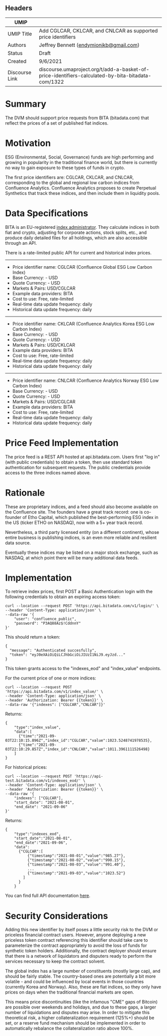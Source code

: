 ## Headers

| UMIP                |                                                               |
| ------------------- | ------------------------------------------------------------- |
| UMIP Title          | Add CGLCAR, CKLCAR, and CNLCAR as supported price identifiers |
| Authors             | Jeffrey Bennett (endymionjkb@gmail.com)                       |
| Status              | Draft                                                         |
| Created             | 9/6/2021                                                      |
| Discourse Link      | discourse.umaproject.org/t/add-a-basket-of-price-identifiers-calculated-by-bita-bitadata-com/1322

# Summary 

The DVM should support price requests from BITA (bitadata.com) that reflect the prices of a set of published fiat indices.

# Motivation

ESG (Environmental, Social, Governance) funds are high performing and growing in popularity in the traditional finance world, but there is currently
no way to gain exposure to these types of funds in crypto.

The first price identifiers are: CGLCAR, CKLCAR, and CNLCAR, corresponding to the global and regional low carbon indices from Confluence Analytics.
Confluence Analytics proposes to create Perpetual Synthetics that track these indices, and then include them in liquidity pools.

# Data Specifications

BITA is an EU-registered [index administrator](https://www.bitadata.com/assets/files/index-services/BITA_Index_Administration_-_Service_One_Pager.pdf).
They calculate indices in both fiat and crypto, adjusting for corporate actions, stock splits, etc., and produce daily detailed files for all holdings,
which are also accessible through an API.

There is a rate-limited public API for current and historical index prices.

-----------------------------------------
- Price identifier name: CGLCAR (Confluence Global ESG Low Carbon Index)
- Base Currency: - USD
- Quote Currency: - USD
- Markets & Pairs: USD/CGLCAR
- Example data providers: BITA
- Cost to use: Free, rate-limited
- Real-time data update frequency: daily
- Historical data update frequency: daily
-----------------------------------------
- Price identifier name: CKLCAR (Confluence Analytics Korea ESG Low Carbon Index)
- Base Currency: - USD
- Quote Currency: - USD
- Markets & Pairs: USD/CKLCAR
- Example data providers: BITA
- Cost to use: Free, rate-limited
- Real-time data update frequency: daily
- Historical data update frequency: daily
-----------------------------------------
- Price identifier name: CNLCAR (Confluence Analytics Norway ESG Low Carbon Index)
- Base Currency: - USD
- Quote Currency: - USD
- Markets & Pairs: USD/CGLCAR
- Example data providers: BITA
- Cost to use: Free, rate-limited
- Real-time data update frequency: daily
- Historical data update frequency: daily

# Price Feed Implementation

The price feed is a REST API hosted at api.bitadata.com. Users first "log in" (with public credentials) to obtain a token, then use standard token authentication for subsequent requests.
The public credentials provide access to the three indices named above.

# Rationale

These are proprietary indices, and a feed should also become available on the Confluence site. The founders have a great track record: one is co-founder of Etho Capital, which published the
best-performing ESG index in the US (ticker ETHO on NASDAQ), now with a 5+ year track record.

Nevertheless, a third party licensed entity (on a different continent), whose entire business is publishing indices, is an even more reliable and resilient data source.

Eventually these indices may be listed on a major stock exchange, such as NASDAQ, at which point there will be many additional data feeds.

# Implementation

To retrieve index prices, first POST a Basic Authentication login with the following credentials to obtain an expiring access token:

```
curl --location --request POST 'https://api.bitadata.com/v1/login/' \
--header 'Content-Type: application/json' \
--data-raw '{
	"user": "confluence_public",
	"password": "P3AQ88Az$!CddnnY"
}'
```
This should return a token:

```
{
  "message": "Authenticated succesfully",
  "token": "eyJ0eXAiOiQiLCJhbGciOiJIUzI1NiJ9.eyJzd..."
}
```

This token grants access to the "indexes_eod" and "index_value" endpoints.

For the current price of one or more indices:

```
curl --location --request POST 'https://api.bitadata.com/v1/index_value/' \
--header 'Content-Type: application/json' \
--header 'Authorization: Bearer {{token}}' \
--data-raw '{"indexes": ["CGLCAR","CNLCAR"]}'
```

Returns:

```
{
    "type":"index_value",
    "data":[
      {"time":"2021-09-03T22:10:15.896Z","index_id":"CGLCAR","value":1023.5248741978535},
      {"time":"2021-09-03T22:10:29.857Z","index_id":"CNLCAR","value":1011.3961111526498}
    ]
}                                                
```

For historical prices:

```
curl --location --request POST 'https://api-test.bitadata.com/v1/indexes_eod/' \
--header 'Content-Type: application/json' \
--header 'Authorization: Bearer {{token}}' \
--data-raw '{
	"indexes": ["CGLCAR"],
	"start_date": "2021-08-01",
	"end_date": "2021-09-06"
}'
```

Returns:

```
{
    "type":"indexes_eod",
    "start_date":"2021-08-01",
    "end_date":"2021-09-06",
    "data":
      {"CGLCAR":[
          {"timestamp":"2021-08-01","value":"985.27"},
          {"timestamp":"2021-08-02","value":"990.15"},
          {"timestamp":"2021-08-03","value":"991.40"},
          ...
          {"timestamp":"2021-09-03","value":"1023.52"}
        ]
      }
    }                                                                                             
```

You can find full API documentation [here](https://docs.bitadata.com/).

# Security Considerations

Adding this new identifier by itself poses a little security risk to the DVM or priceless financial contract users. However, anyone deploying a new priceless token contract referencing this identifier should take care to parameterize the contract appropriately to avoid the loss of funds for synthetic token holders. Additionally, the contract deployer should ensure that there is a network of liquidators and disputers ready to perform the services necessary to keep the contract solvent.

The global index has a large number of constituents (mostly large cap), and should be fairly stable. The country-based ones are potentially a bit more volatile - and could be influenced by local events in those countries (currently Korea and Norway). Also, these are fiat indices, so they only have prices on days when the traditional financial markets are open.

This means price discontinuities (like the infamous "CME" gaps of Bitcoin) are possible over weekends and holidays, and due to these gaps, a larger number of liquidations and disputes may arise. In order to mitigate this theoretical risk, a higher collateralization requirement (125%+) should be set, or a reserve fund mechanism should be implemented in order to automatically rebalance the collateralization ratio above 100%.
